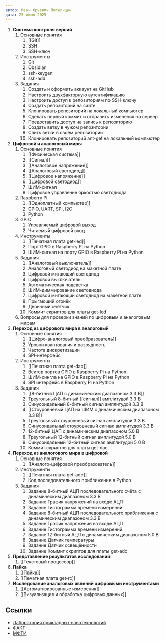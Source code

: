 ```yaml
---
автор: Иван Юрьевич Потылицын
дата: 25 июля 2025
---
```

1. **Система контроля версий**
	1. Основные понятия
		1. [[Git]]
		2. SSH
		3. SSH-ключ
	2. Инструменты
		1. Git
		2. Obsidian
		3. ssh-keygen
		4. ssh-add
	3. Задания
		1. Создать и оформить аккаунт на GitHub
		2. Настроить двухфакторную аутентификацию
		3. Настроить доступ к репозиториям по SSH-ключу
		4. Создать репозиторий на сайте
		5. Клонировать репозиторий на локальный компьютер
		6. Сделать первый коммит и отправить изменения на сервер
		7. Предоставить доступ на запись к репозиторию
		8. Создать ветку в чужом репозитории
		9. Слить ветки в своём репозитории
		10. Клонировать репозиторий ant-get на локальный компьютер
2. **Цифровой и аналоговый миры**
	1. Основные понятия
		1. [[Физическая система]]
		2. [[Сигнал]]
		3. [[Аналоговое напряжение]]
		4. [[Аналоговый светодиод]]
		5. [[Цифровое напряжение]]
		6. [[Цифровой светодиод]]
		7. ШИМ-сигнал
		8. Цифровое управление яркостью светодиода
	2. Raspberry Pi
		1. [[Одноплатный компьютер]]
		2. GPIO, UART, SPI, I2C
		3. Python
	3. GPIO
		1. Управляемый цифровой выход
		2. Читаемый цифровой вход
	4. Инструменты
		1. [[Печатная плата get-led]]
		2. Порт GPIO в Raspberry Pi на Python
		3. ШИМ-сигнал на порту GPIO в Raspberry Pi на Python
	5. Задания
		1. [[Аналоговый выключатель]]
		2. Аналоговый светодиод на макетной плате
		3. Цифровой мигающий светодиод
		4. Цифровой выключатель
		5. Автоматическая подсветка
		6. ШИМ-диммирование светодиода
		7. Цифровой мигающий светодиод на макетной плате
		8. Прыгающий огонёк
		9. Двоичный счётчик
		10. Коммит скриптов для платы get-led
	6. Вопросы для проверки знаний по цифровым и аналоговым мирам
3. **Переход из цифрового мира в аналоговый**
	1. Основные понятия
		1. [[Цифро-аналоговый преобразователь]]
		2. Уровни квантования и разрядность
		3. Частота дискретизации
		4. SPI-интерфейс
	2. Инструменты
		1. [[Печатная плата get-dac]]
		2. Вектор портов GPIO в Raspberry Pi на Python
		3. ШИМ-сингла на GPIO в Raspberry Pi на Python
		4. SPI интерфейс в Raspberry Pi на Python
	3. Задания
		1. [[8-битный ЦАП с динамическим диапазоном 3.3 В]]
		2. Треугольный 8-битный [[сигнал]] амплитудой 3.3 В
		3. Синусоидальный 8-битный сигнал амплитудой 3.3 В
		4. [[Стоуровневый ЦАП на ШИМ с динамическим диапазоном 3.3 В]]
		5. Треугольный стоуровневый сигнал амплитудой 3.3 В
		6. Синусоидальный стоуровневый сигнал амплитудой 3.3 В
		7. 12-битный ЦАП с динамическим диапазоном 5.0 В
		8. Треугольный 12-битный сигнал амплитудой 5.0 В
		9. Синусоидальный 12-битный сигнал амплитудой 5.0 В
		10. Коммит скриптов для платы get-dac
4. **Переход из аналогового мира в цифровой**
	1. Основные понятия
		1. [[Аналого-цифровой преобразователь]]
	2. Инструменты	
		1. [[Печатная плата get-adc]]
		2. Код последовательного приближения в Python
	3. Задания
		1. Задание 8-битный АЦП последовательного счёта с динамическим диапазоном 3.3 В
		2. Задание График напряжений на входе АЦП
		3. Задание Гистограмма времени измерений
		4. Задание 8-битный АЦП последовательного приближения с динамическим диапазоном 3.3 В
		5. Задание График напряжений на входе АЦП
		6. Задание Гистограмма времени измерений
		7. Задание 12-битный АЦП с динамическим диапазоном 5.0 В
		8. Задание Датчик температуры
		9. Задание Датчик освещённости
		10. Задание Коммит скриптов для платы get-adc
5. **Представление результатов исследований**
	1. [[Текстовый процессор]]
6. **Пайка**
	1. [[Пайка]]
	2. [[Печатная плата get-rc]]
7. **Исследование аналоговых явлений цифровыми инструментами**
	1. [[Автоматизированные измерения]]
	2. [[Визуализация и обработка цифровых данных]]

## Ссылки

- [Лаборатория прикладных нанотехнологий](https://ant-lab.ru/)
- [ФАКТ](https://vk.com/astech_mipt)
- [МФТИ](https://mipt.ru) 
